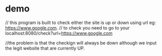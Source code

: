 # demo

// this program is built to check either the site is up or down using url eg: https://www.google.com.
// to check you need to go to your localhost:8080/check?url=https://www.google.com

//the problem is that the checkign will always be down although we input the legit website that are currently UP.
